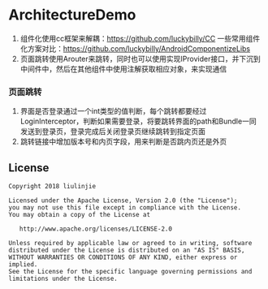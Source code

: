 # ArchitectureDemo

1. 组件化使用cc框架来解耦：https://github.com/luckybilly/CC
 一些常用组件化方案对比：https://github.com/luckybilly/AndroidComponentizeLibs
2. 页面跳转使用Arouter来跳转，同时也可以使用实现IProvider接口，并下沉到中间件中，然后在其他组件中使用注解获取相应对象，来实现通信

### 页面跳转
1. 界面是否登录通过一个int类型的值判断，每个跳转都要经过LoginInterceptor，判断如果需要登录，将要跳转界面的path和Bundle一同
发送到登录页，登录完成后关闭登录页继续跳转到指定页面
2. 跳转链接中增加版本号和内页字段，用来判断是否跳内页还是外页



## License
```text
Copyright 2018 liulinjie

Licensed under the Apache License, Version 2.0 (the "License");
you may not use this file except in compliance with the License.
You may obtain a copy of the License at

   http://www.apache.org/licenses/LICENSE-2.0

Unless required by applicable law or agreed to in writing, software
distributed under the License is distributed on an "AS IS" BASIS,
WITHOUT WARRANTIES OR CONDITIONS OF ANY KIND, either express or implied.
See the License for the specific language governing permissions and
limitations under the License.
```
